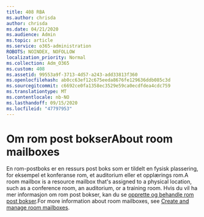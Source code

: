 ```yaml
---
title: 408 RBA
ms.author: chrisda
author: chrisda
ms.date: 04/21/2020
ms.audience: Admin
ms.topic: article
ms.service: o365-administration
ROBOTS: NOINDEX, NOFOLLOW
localization_priority: Normal
ms.collection: Adm_O365
ms.custom: 408
ms.assetid: 99553a9f-3713-4d57-a243-add33813f360
ms.openlocfilehash: ab0cc63ef12c675eeda8676fe129636ddb085c3d
ms.sourcegitcommit: c6692ce0fa1358ec3529e59ca0ecdfdea4cdc759
ms.translationtype: MT
ms.contentlocale: nb-NO
ms.lasthandoff: 09/15/2020
ms.locfileid: "47797953"
---
```

# <a name="about-room-mailboxes"></a><span data-ttu-id="b55d4-102">Om rom post bokser</span><span class="sxs-lookup"><span data-stu-id="b55d4-102">About room mailboxes</span></span>

<span data-ttu-id="b55d4-103">En rom-postboks er en ressurs post boks som er tildelt en fysisk plassering, for eksempel et konferanse rom, et auditorium eller et opplærings rom.</span><span class="sxs-lookup"><span data-stu-id="b55d4-103">A room mailbox is a resource mailbox that's assigned to a physical location, such as a conference room, an auditorium, or a training room.</span></span> <span data-ttu-id="b55d4-104">Hvis du vil ha mer informasjon om rom post bokser, kan du se [opprette og behandle rom post bokser](https://go.microsoft.com/fwlink/p/?linkid=717533).</span><span class="sxs-lookup"><span data-stu-id="b55d4-104">For more information about room mailboxes, see [Create and manage room mailboxes](https://go.microsoft.com/fwlink/p/?linkid=717533).</span></span>

